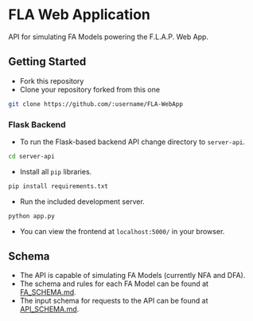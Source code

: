 # FLA Web Application

API for simulating FA Models powering the F.L.A.P. Web App.

## Getting Started

* Fork this repository
* Clone your repository forked from this one

```bash
git clone https://github.com/:username/FLA-WebApp
```

### Flask Backend

* To run the Flask-based backend API change directory to `server-api`.

```bash
cd server-api
```

* Install all `pip` libraries.

```bash
pip install requirements.txt
```

* Run the included development server.

```bash
python app.py
```

* You can view the frontend at `localhost:5000/` in your browser.

## Schema

* The API is capable of simulating FA Models (currently NFA and DFA).
* The schema and rules for each FA Model can be found at [FA_SCHEMA.md](https://github.com/rushilrai/FLA-WebApp/blob/master/FA_SCHEMA.md).
* The input schema for requests to the API can be found at [API_SCHEMA.md](https://github.com/rushilrai/FLA-WebApp/blob/master/API_SCHEMA.md).
